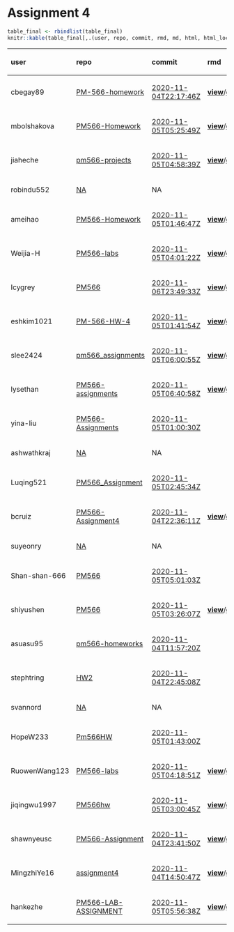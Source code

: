 Assignment 4
================

``` r
table_final <- rbindlist(table_final)
knitr::kable(table_final[,.(user, repo, commit, rmd, md, html, html_local)], format = "html")
```

<table>

<thead>

<tr>

<th style="text-align:left;">

user

</th>

<th style="text-align:left;">

repo

</th>

<th style="text-align:left;">

commit

</th>

<th style="text-align:left;">

rmd

</th>

<th style="text-align:left;">

md

</th>

<th style="text-align:left;">

html

</th>

<th style="text-align:left;">

html\_local

</th>

</tr>

</thead>

<tbody>

<tr>

<td style="text-align:left;">

cbegay89

</td>

<td style="text-align:left;">

[PM-566-homework](https://github.com/cbegay89/PM-566-homework/tree/96382723f2141acce42652a958f26679de57504c)

</td>

<td style="text-align:left;">

[2020-11-04T22:17:46Z](https://github.com/cbegay89/PM-566-homework/commit/96382723f2141acce42652a958f26679de57504c)

</td>

<td style="text-align:left;">

[**view**](https://github.com/cbegay89/PM-566-homework/blob/96382723f2141acce42652a958f26679de57504c/Assignment_4.Rmd)/[**download**](https://raw.githubusercontent.com/cbegay89/PM-566-homework/96382723f2141acce42652a958f26679de57504c/Assignment_4.Rmd)

</td>

<td style="text-align:left;">

[**view**](https://github.com/cbegay89/PM-566-homework/blob/96382723f2141acce42652a958f26679de57504c/Assignment_4.md)/[**download**](https://raw.githubusercontent.com/cbegay89/PM-566-homework/96382723f2141acce42652a958f26679de57504c/Assignment_4.md)

</td>

<td style="text-align:left;">

</td>

<td style="text-align:left;">

[**x**](https://ghcdn.rawgit.org/USCbiostats/PM566-admin/master/assignment-04/cbegay89.html)

</td>

</tr>

<tr>

<td style="text-align:left;">

mbolshakova

</td>

<td style="text-align:left;">

[PM566-Homework](https://github.com/mbolshakova/PM566-Homework/tree/3829e82b77a5fb6762f40967656bb03df6853ff7)

</td>

<td style="text-align:left;">

[2020-11-05T05:25:49Z](https://github.com/mbolshakova/PM566-Homework/commit/3829e82b77a5fb6762f40967656bb03df6853ff7)

</td>

<td style="text-align:left;">

[**view**](https://github.com/mbolshakova/PM566-Homework/blob/3829e82b77a5fb6762f40967656bb03df6853ff7/Homework%204.Rmd)/[**download**](https://raw.githubusercontent.com/mbolshakova/PM566-Homework/3829e82b77a5fb6762f40967656bb03df6853ff7/Homework%204.Rmd)

</td>

<td style="text-align:left;">

</td>

<td style="text-align:left;">

</td>

<td style="text-align:left;">

[**x**](https://ghcdn.rawgit.org/USCbiostats/PM566-admin/master/assignment-04/mbolshakova.html)

</td>

</tr>

<tr>

<td style="text-align:left;">

jiaheche

</td>

<td style="text-align:left;">

[pm566-projects](https://github.com/jiaheche/pm566-projects/tree/f67dfd895bebec55a7ad56b6dd1bf16a23d81350)

</td>

<td style="text-align:left;">

[2020-11-05T04:58:39Z](https://github.com/jiaheche/pm566-projects/commit/f67dfd895bebec55a7ad56b6dd1bf16a23d81350)

</td>

<td style="text-align:left;">

[**view**](https://github.com/jiaheche/pm566-projects/blob/f67dfd895bebec55a7ad56b6dd1bf16a23d81350/04-assignment.Rmd)/[**download**](https://raw.githubusercontent.com/jiaheche/pm566-projects/f67dfd895bebec55a7ad56b6dd1bf16a23d81350/04-assignment.Rmd)

</td>

<td style="text-align:left;">

[**view**](https://github.com/jiaheche/pm566-projects/blob/f67dfd895bebec55a7ad56b6dd1bf16a23d81350/04-assignment.md)/[**download**](https://raw.githubusercontent.com/jiaheche/pm566-projects/f67dfd895bebec55a7ad56b6dd1bf16a23d81350/04-assignment.md)

</td>

<td style="text-align:left;">

</td>

<td style="text-align:left;">

[**x**](https://ghcdn.rawgit.org/USCbiostats/PM566-admin/master/assignment-04/jiaheche.html)

</td>

</tr>

<tr>

<td style="text-align:left;">

robindu552

</td>

<td style="text-align:left;">

[NA](https://github.com/NA/tree/NA)

</td>

<td style="text-align:left;">

NA

</td>

<td style="text-align:left;">

</td>

<td style="text-align:left;">

</td>

<td style="text-align:left;">

</td>

<td style="text-align:left;">

</td>

</tr>

<tr>

<td style="text-align:left;">

ameihao

</td>

<td style="text-align:left;">

[PM566-Homework](https://github.com/ameihao/PM566-Homework/tree/37d17c9734b53f805360cfe3433e56c0b4e0d542)

</td>

<td style="text-align:left;">

[2020-11-05T01:46:47Z](https://github.com/ameihao/PM566-Homework/commit/37d17c9734b53f805360cfe3433e56c0b4e0d542)

</td>

<td style="text-align:left;">

[**view**](https://github.com/ameihao/PM566-Homework/blob/37d17c9734b53f805360cfe3433e56c0b4e0d542/HW4.Rmd)/[**download**](https://raw.githubusercontent.com/ameihao/PM566-Homework/37d17c9734b53f805360cfe3433e56c0b4e0d542/HW4.Rmd)

</td>

<td style="text-align:left;">

</td>

<td style="text-align:left;">

[**view**](https://ghcdn.rawgit.org/ameihao/PM566-Homework/37d17c9734b53f805360cfe3433e56c0b4e0d542/HW4.html)/[**download**](https://raw.githubusercontent.com/ameihao/PM566-Homework/37d17c9734b53f805360cfe3433e56c0b4e0d542/HW4.html)

</td>

<td style="text-align:left;">

</td>

</tr>

<tr>

<td style="text-align:left;">

Weijia-H

</td>

<td style="text-align:left;">

[PM566-labs](https://github.com/Weijia-H/PM566-labs/tree/dc20adeded38506abc496ca8c43ccf9d1cfaa2ce)

</td>

<td style="text-align:left;">

[2020-11-05T04:01:22Z](https://github.com/Weijia-H/PM566-labs/commit/dc20adeded38506abc496ca8c43ccf9d1cfaa2ce)

</td>

<td style="text-align:left;">

[**view**](https://github.com/Weijia-H/PM566-labs/blob/dc20adeded38506abc496ca8c43ccf9d1cfaa2ce/assignment4.Rmd)/[**download**](https://raw.githubusercontent.com/Weijia-H/PM566-labs/dc20adeded38506abc496ca8c43ccf9d1cfaa2ce/assignment4.Rmd)

</td>

<td style="text-align:left;">

</td>

<td style="text-align:left;">

[**view**](https://ghcdn.rawgit.org/Weijia-H/PM566-labs/dc20adeded38506abc496ca8c43ccf9d1cfaa2ce/assignment4.html)/[**download**](https://raw.githubusercontent.com/Weijia-H/PM566-labs/dc20adeded38506abc496ca8c43ccf9d1cfaa2ce/assignment4.html)

</td>

<td style="text-align:left;">

</td>

</tr>

<tr>

<td style="text-align:left;">

Icygrey

</td>

<td style="text-align:left;">

[PM566](https://github.com/Icygrey/PM566/tree/89c67f48d9949f4f0dfb01871ab961da4d13c4f0)

</td>

<td style="text-align:left;">

[2020-11-06T23:49:33Z](https://github.com/Icygrey/PM566/commit/89c67f48d9949f4f0dfb01871ab961da4d13c4f0)

</td>

<td style="text-align:left;">

[**view**](https://github.com/Icygrey/PM566/blob/89c67f48d9949f4f0dfb01871ab961da4d13c4f0/HW4-HPC-SQL-th.Rmd)/[**download**](https://raw.githubusercontent.com/Icygrey/PM566/89c67f48d9949f4f0dfb01871ab961da4d13c4f0/HW4-HPC-SQL-th.Rmd)

</td>

<td style="text-align:left;">

</td>

<td style="text-align:left;">

</td>

<td style="text-align:left;">

[**x**](https://ghcdn.rawgit.org/USCbiostats/PM566-admin/master/assignment-04/Icygrey.html)

</td>

</tr>

<tr>

<td style="text-align:left;">

eshkim1021

</td>

<td style="text-align:left;">

[PM-566-HW-4](https://github.com/eshkim1021/PM-566-HW-4/tree/a952c203119ed3cfbc42778bbf35934b4d72b399)

</td>

<td style="text-align:left;">

[2020-11-05T01:41:54Z](https://github.com/eshkim1021/PM-566-HW-4/commit/a952c203119ed3cfbc42778bbf35934b4d72b399)

</td>

<td style="text-align:left;">

[**view**](https://github.com/eshkim1021/PM-566-HW-4/blob/a952c203119ed3cfbc42778bbf35934b4d72b399/README.Rmd)/[**download**](https://raw.githubusercontent.com/eshkim1021/PM-566-HW-4/a952c203119ed3cfbc42778bbf35934b4d72b399/README.Rmd)

</td>

<td style="text-align:left;">

[**view**](https://github.com/eshkim1021/PM-566-HW-4/blob/a952c203119ed3cfbc42778bbf35934b4d72b399/README.md)/[**download**](https://raw.githubusercontent.com/eshkim1021/PM-566-HW-4/a952c203119ed3cfbc42778bbf35934b4d72b399/README.md)

</td>

<td style="text-align:left;">

</td>

<td style="text-align:left;">

[**x**](https://ghcdn.rawgit.org/USCbiostats/PM566-admin/master/assignment-04/eshkim1021.html)

</td>

</tr>

<tr>

<td style="text-align:left;">

slee2424

</td>

<td style="text-align:left;">

[pm566\_assignments](https://github.com/slee2424/pm566_assignments/tree/9ddc7dbdbc3a3273592650ce4faebe842f5d975c)

</td>

<td style="text-align:left;">

[2020-11-05T06:00:55Z](https://github.com/slee2424/pm566_assignments/commit/9ddc7dbdbc3a3273592650ce4faebe842f5d975c)

</td>

<td style="text-align:left;">

[**view**](https://github.com/slee2424/pm566_assignments/blob/9ddc7dbdbc3a3273592650ce4faebe842f5d975c/Assignment4.Rmd)/[**download**](https://raw.githubusercontent.com/slee2424/pm566_assignments/9ddc7dbdbc3a3273592650ce4faebe842f5d975c/Assignment4.Rmd)

</td>

<td style="text-align:left;">

[**view**](https://github.com/slee2424/pm566_assignments/blob/9ddc7dbdbc3a3273592650ce4faebe842f5d975c/Assignment4.md)/[**download**](https://raw.githubusercontent.com/slee2424/pm566_assignments/9ddc7dbdbc3a3273592650ce4faebe842f5d975c/Assignment4.md)

</td>

<td style="text-align:left;">

</td>

<td style="text-align:left;">

[**x**](https://ghcdn.rawgit.org/USCbiostats/PM566-admin/master/assignment-04/slee2424.html)

</td>

</tr>

<tr>

<td style="text-align:left;">

lysethan

</td>

<td style="text-align:left;">

[PM566-assignments](https://github.com/lysethan/PM566-assignments/tree/1b38f6921f18686bd04e9e4cac1f670616dba445)

</td>

<td style="text-align:left;">

[2020-11-05T06:40:58Z](https://github.com/lysethan/PM566-assignments/commit/1b38f6921f18686bd04e9e4cac1f670616dba445)

</td>

<td style="text-align:left;">

[**view**](https://github.com/lysethan/PM566-assignments/blob/1b38f6921f18686bd04e9e4cac1f670616dba445/assignment4.Rmd)/[**download**](https://raw.githubusercontent.com/lysethan/PM566-assignments/1b38f6921f18686bd04e9e4cac1f670616dba445/assignment4.Rmd)

</td>

<td style="text-align:left;">

</td>

<td style="text-align:left;">

[**view**](https://ghcdn.rawgit.org/lysethan/PM566-assignments/1b38f6921f18686bd04e9e4cac1f670616dba445/assignment4.html)/[**download**](https://raw.githubusercontent.com/lysethan/PM566-assignments/1b38f6921f18686bd04e9e4cac1f670616dba445/assignment4.html)

</td>

<td style="text-align:left;">

</td>

</tr>

<tr>

<td style="text-align:left;">

yina-liu

</td>

<td style="text-align:left;">

[PM566-Assignments](https://github.com/yina-liu/PM566-Assignments/tree/48e908f005e4e68bcc6801478876265f876ab389)

</td>

<td style="text-align:left;">

[2020-11-05T01:00:30Z](https://github.com/yina-liu/PM566-Assignments/commit/48e908f005e4e68bcc6801478876265f876ab389)

</td>

<td style="text-align:left;">

</td>

<td style="text-align:left;">

</td>

<td style="text-align:left;">

</td>

<td style="text-align:left;">

</td>

</tr>

<tr>

<td style="text-align:left;">

ashwathkraj

</td>

<td style="text-align:left;">

[NA](https://github.com/NA/tree/NA)

</td>

<td style="text-align:left;">

NA

</td>

<td style="text-align:left;">

</td>

<td style="text-align:left;">

</td>

<td style="text-align:left;">

</td>

<td style="text-align:left;">

</td>

</tr>

<tr>

<td style="text-align:left;">

Luqing521

</td>

<td style="text-align:left;">

[PM566\_Assignment](https://github.com/Luqing521/PM566_Assignment/tree/506e1ebc015353c2c93a5c6b7dc97612c0b6d198)

</td>

<td style="text-align:left;">

[2020-11-05T02:45:34Z](https://github.com/Luqing521/PM566_Assignment/commit/506e1ebc015353c2c93a5c6b7dc97612c0b6d198)

</td>

<td style="text-align:left;">

</td>

<td style="text-align:left;">

</td>

<td style="text-align:left;">

</td>

<td style="text-align:left;">

</td>

</tr>

<tr>

<td style="text-align:left;">

bcruiz

</td>

<td style="text-align:left;">

[PM566-Assignment4](https://github.com/bcruiz/PM566-Assignment4/tree/191ae584cd9b56b70a881f2c05e044e09fb7ae07)

</td>

<td style="text-align:left;">

[2020-11-04T22:36:11Z](https://github.com/bcruiz/PM566-Assignment4/commit/191ae584cd9b56b70a881f2c05e044e09fb7ae07)

</td>

<td style="text-align:left;">

[**view**](https://github.com/bcruiz/PM566-Assignment4/blob/191ae584cd9b56b70a881f2c05e044e09fb7ae07/Assignment4.Rmd)/[**download**](https://raw.githubusercontent.com/bcruiz/PM566-Assignment4/191ae584cd9b56b70a881f2c05e044e09fb7ae07/Assignment4.Rmd)

</td>

<td style="text-align:left;">

[**view**](https://github.com/bcruiz/PM566-Assignment4/blob/191ae584cd9b56b70a881f2c05e044e09fb7ae07/Assignment4.md)/[**download**](https://raw.githubusercontent.com/bcruiz/PM566-Assignment4/191ae584cd9b56b70a881f2c05e044e09fb7ae07/Assignment4.md)

</td>

<td style="text-align:left;">

</td>

<td style="text-align:left;">

[**x**](https://ghcdn.rawgit.org/USCbiostats/PM566-admin/master/assignment-04/bcruiz.html)

</td>

</tr>

<tr>

<td style="text-align:left;">

suyeonry

</td>

<td style="text-align:left;">

[NA](https://github.com/NA/tree/NA)

</td>

<td style="text-align:left;">

NA

</td>

<td style="text-align:left;">

</td>

<td style="text-align:left;">

</td>

<td style="text-align:left;">

</td>

<td style="text-align:left;">

</td>

</tr>

<tr>

<td style="text-align:left;">

Shan-shan-666

</td>

<td style="text-align:left;">

[PM566](https://github.com/Shan-shan-666/PM566/tree/1e66f65bfdc2893357cbfb0c215eca68b46a1d71)

</td>

<td style="text-align:left;">

[2020-11-05T05:01:03Z](https://github.com/Shan-shan-666/PM566/commit/1e66f65bfdc2893357cbfb0c215eca68b46a1d71)

</td>

<td style="text-align:left;">

</td>

<td style="text-align:left;">

</td>

<td style="text-align:left;">

</td>

<td style="text-align:left;">

</td>

</tr>

<tr>

<td style="text-align:left;">

shiyushen

</td>

<td style="text-align:left;">

[PM566](https://github.com/shiyushen/PM566/tree/44d105a786f9bbd56b72e11ace3d18f281fbcb6d)

</td>

<td style="text-align:left;">

[2020-11-05T03:26:07Z](https://github.com/shiyushen/PM566/commit/44d105a786f9bbd56b72e11ace3d18f281fbcb6d)

</td>

<td style="text-align:left;">

[**view**](https://github.com/shiyushen/PM566/blob/44d105a786f9bbd56b72e11ace3d18f281fbcb6d/HW4.Rmd)/[**download**](https://raw.githubusercontent.com/shiyushen/PM566/44d105a786f9bbd56b72e11ace3d18f281fbcb6d/HW4.Rmd)

</td>

<td style="text-align:left;">

</td>

<td style="text-align:left;">

[**view**](https://ghcdn.rawgit.org/shiyushen/PM566/44d105a786f9bbd56b72e11ace3d18f281fbcb6d/HW4.html)/[**download**](https://raw.githubusercontent.com/shiyushen/PM566/44d105a786f9bbd56b72e11ace3d18f281fbcb6d/HW4.html)

</td>

<td style="text-align:left;">

</td>

</tr>

<tr>

<td style="text-align:left;">

asuasu95

</td>

<td style="text-align:left;">

[pm566-homeworks](https://github.com/asuasu95/pm566-homeworks/tree/dbe7414b620e16c317bfea674057fb56e1719491)

</td>

<td style="text-align:left;">

[2020-11-04T11:57:20Z](https://github.com/asuasu95/pm566-homeworks/commit/dbe7414b620e16c317bfea674057fb56e1719491)

</td>

<td style="text-align:left;">

</td>

<td style="text-align:left;">

</td>

<td style="text-align:left;">

</td>

<td style="text-align:left;">

</td>

</tr>

<tr>

<td style="text-align:left;">

stephtring

</td>

<td style="text-align:left;">

[HW2](https://github.com/stephtring/HW2/tree/5c0793ebba733ccd01b09ffe542f41ab8b5a7494)

</td>

<td style="text-align:left;">

[2020-11-04T22:45:08Z](https://github.com/stephtring/HW2/commit/5c0793ebba733ccd01b09ffe542f41ab8b5a7494)

</td>

<td style="text-align:left;">

</td>

<td style="text-align:left;">

</td>

<td style="text-align:left;">

</td>

<td style="text-align:left;">

</td>

</tr>

<tr>

<td style="text-align:left;">

svannord

</td>

<td style="text-align:left;">

[NA](https://github.com/NA/tree/NA)

</td>

<td style="text-align:left;">

NA

</td>

<td style="text-align:left;">

</td>

<td style="text-align:left;">

</td>

<td style="text-align:left;">

</td>

<td style="text-align:left;">

</td>

</tr>

<tr>

<td style="text-align:left;">

HopeW233

</td>

<td style="text-align:left;">

[Pm566HW](https://github.com/HopeW233/Pm566HW/tree/2f5dc3195f96609f9cae8d495d4cb287900fd66b)

</td>

<td style="text-align:left;">

[2020-11-05T01:43:00Z](https://github.com/HopeW233/Pm566HW/commit/2f5dc3195f96609f9cae8d495d4cb287900fd66b)

</td>

<td style="text-align:left;">

</td>

<td style="text-align:left;">

</td>

<td style="text-align:left;">

</td>

<td style="text-align:left;">

</td>

</tr>

<tr>

<td style="text-align:left;">

RuowenWang123

</td>

<td style="text-align:left;">

[PM566-labs](https://github.com/RuowenWang123/PM566-labs/tree/ab4d09a289a8d99930b69688c9e529b012273b47)

</td>

<td style="text-align:left;">

[2020-11-05T04:18:51Z](https://github.com/RuowenWang123/PM566-labs/commit/ab4d09a289a8d99930b69688c9e529b012273b47)

</td>

<td style="text-align:left;">

[**view**](https://github.com/RuowenWang123/PM566-labs/blob/ab4d09a289a8d99930b69688c9e529b012273b47/Assignment%2004.Rmd)/[**download**](https://raw.githubusercontent.com/RuowenWang123/PM566-labs/ab4d09a289a8d99930b69688c9e529b012273b47/Assignment%2004.Rmd)

</td>

<td style="text-align:left;">

</td>

<td style="text-align:left;">

[**view**](https://ghcdn.rawgit.org/RuowenWang123/PM566-labs/ab4d09a289a8d99930b69688c9e529b012273b47/Assignment%2004.html)/[**download**](https://raw.githubusercontent.com/RuowenWang123/PM566-labs/ab4d09a289a8d99930b69688c9e529b012273b47/Assignment%2004.html)

</td>

<td style="text-align:left;">

</td>

</tr>

<tr>

<td style="text-align:left;">

jiqingwu1997

</td>

<td style="text-align:left;">

[PM566hw](https://github.com/jiqingwu1997/PM566hw/tree/8a9957ecd720ea0d9f7b5b72013915073b2c02e5)

</td>

<td style="text-align:left;">

[2020-11-05T03:00:45Z](https://github.com/jiqingwu1997/PM566hw/commit/8a9957ecd720ea0d9f7b5b72013915073b2c02e5)

</td>

<td style="text-align:left;">

[**view**](https://github.com/jiqingwu1997/PM566hw/blob/8a9957ecd720ea0d9f7b5b72013915073b2c02e5/hw4.Rmd)/[**download**](https://raw.githubusercontent.com/jiqingwu1997/PM566hw/8a9957ecd720ea0d9f7b5b72013915073b2c02e5/hw4.Rmd)

</td>

<td style="text-align:left;">

</td>

<td style="text-align:left;">

[**view**](https://ghcdn.rawgit.org/jiqingwu1997/PM566hw/8a9957ecd720ea0d9f7b5b72013915073b2c02e5/hw4.html)/[**download**](https://raw.githubusercontent.com/jiqingwu1997/PM566hw/8a9957ecd720ea0d9f7b5b72013915073b2c02e5/hw4.html)

</td>

<td style="text-align:left;">

</td>

</tr>

<tr>

<td style="text-align:left;">

shawnyeusc

</td>

<td style="text-align:left;">

[PM566-Assignment](https://github.com/shawnyeusc/PM566-Assignment/tree/fff74934f2a87f8366026fe1529cd2ee416915d3)

</td>

<td style="text-align:left;">

[2020-11-04T23:41:50Z](https://github.com/shawnyeusc/PM566-Assignment/commit/fff74934f2a87f8366026fe1529cd2ee416915d3)

</td>

<td style="text-align:left;">

[**view**](https://github.com/shawnyeusc/PM566-Assignment/blob/fff74934f2a87f8366026fe1529cd2ee416915d3/assignment4.Rmd)/[**download**](https://raw.githubusercontent.com/shawnyeusc/PM566-Assignment/fff74934f2a87f8366026fe1529cd2ee416915d3/assignment4.Rmd)

</td>

<td style="text-align:left;">

[**view**](https://github.com/shawnyeusc/PM566-Assignment/blob/fff74934f2a87f8366026fe1529cd2ee416915d3/assignment4.md)/[**download**](https://raw.githubusercontent.com/shawnyeusc/PM566-Assignment/fff74934f2a87f8366026fe1529cd2ee416915d3/assignment4.md)

</td>

<td style="text-align:left;">

</td>

<td style="text-align:left;">

[**x**](https://ghcdn.rawgit.org/USCbiostats/PM566-admin/master/assignment-04/shawnyeusc.html)

</td>

</tr>

<tr>

<td style="text-align:left;">

MingzhiYe16

</td>

<td style="text-align:left;">

[assignment4](https://github.com/MingzhiYe16/assignment4/tree/98c53e29c4638eff3e74b36db208769c9f59ca62)

</td>

<td style="text-align:left;">

[2020-11-04T14:50:47Z](https://github.com/MingzhiYe16/assignment4/commit/98c53e29c4638eff3e74b36db208769c9f59ca62)

</td>

<td style="text-align:left;">

[**view**](https://github.com/MingzhiYe16/assignment4/blob/98c53e29c4638eff3e74b36db208769c9f59ca62/assignment04.Rmd)/[**download**](https://raw.githubusercontent.com/MingzhiYe16/assignment4/98c53e29c4638eff3e74b36db208769c9f59ca62/assignment04.Rmd)

</td>

<td style="text-align:left;">

</td>

<td style="text-align:left;">

[**view**](https://ghcdn.rawgit.org/MingzhiYe16/assignment4/98c53e29c4638eff3e74b36db208769c9f59ca62/assignment04.html)/[**download**](https://raw.githubusercontent.com/MingzhiYe16/assignment4/98c53e29c4638eff3e74b36db208769c9f59ca62/assignment04.html)

</td>

<td style="text-align:left;">

</td>

</tr>

<tr>

<td style="text-align:left;">

hankezhe

</td>

<td style="text-align:left;">

[PM566-LAB-ASSIGNMENT](https://github.com/hankezhe/PM566-LAB-ASSIGNMENT/tree/45fff8473043337b76a040eb31ab37426c899c26)

</td>

<td style="text-align:left;">

[2020-11-05T05:56:38Z](https://github.com/hankezhe/PM566-LAB-ASSIGNMENT/commit/45fff8473043337b76a040eb31ab37426c899c26)

</td>

<td style="text-align:left;">

[**view**](https://github.com/hankezhe/PM566-LAB-ASSIGNMENT/blob/45fff8473043337b76a040eb31ab37426c899c26/hw4.Rmd)/[**download**](https://raw.githubusercontent.com/hankezhe/PM566-LAB-ASSIGNMENT/45fff8473043337b76a040eb31ab37426c899c26/hw4.Rmd)

</td>

<td style="text-align:left;">

[**view**](https://github.com/hankezhe/PM566-LAB-ASSIGNMENT/blob/45fff8473043337b76a040eb31ab37426c899c26/hw4.md)/[**download**](https://raw.githubusercontent.com/hankezhe/PM566-LAB-ASSIGNMENT/45fff8473043337b76a040eb31ab37426c899c26/hw4.md)

</td>

<td style="text-align:left;">

</td>

<td style="text-align:left;">

[**x**](https://ghcdn.rawgit.org/USCbiostats/PM566-admin/master/assignment-04/hankezhe.html)

</td>

</tr>

</tbody>

</table>
